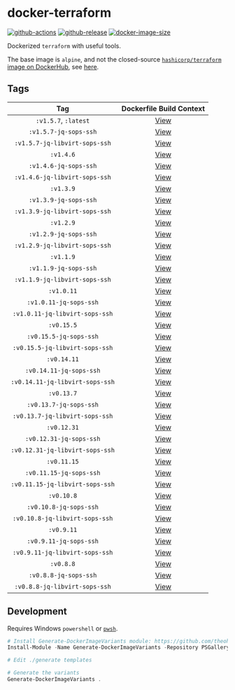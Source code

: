 # docker-terraform

[![github-actions](https://github.com/theohbrothers/docker-terraform/workflows/ci-master-pr/badge.svg)](https://github.com/theohbrothers/docker-terraform/actions)
[![github-release](https://img.shields.io/github/v/release/theohbrothers/docker-terraform?style=flat-square)](https://github.com/theohbrothers/docker-terraform/releases/)
[![docker-image-size](https://img.shields.io/docker/image-size/theohbrothers/docker-terraform/latest)](https://hub.docker.com/r/theohbrothers/docker-terraform)

Dockerized `terraform` with useful tools.

The base image is `alpine`, and not the closed-source [`hashicorp/terraform` image on DockerHub](https://hub.docker.com/r/hashicorp/terraform), see [here](https://github.com/hashicorp/terraform/blob/v1.0.0/Dockerfile).

## Tags

| Tag | Dockerfile Build Context |
|:-------:|:---------:|
| `:v1.5.7`, `:latest` | [View](variants/v1.5.7) |
| `:v1.5.7-jq-sops-ssh` | [View](variants/v1.5.7-jq-sops-ssh) |
| `:v1.5.7-jq-libvirt-sops-ssh` | [View](variants/v1.5.7-jq-libvirt-sops-ssh) |
| `:v1.4.6` | [View](variants/v1.4.6) |
| `:v1.4.6-jq-sops-ssh` | [View](variants/v1.4.6-jq-sops-ssh) |
| `:v1.4.6-jq-libvirt-sops-ssh` | [View](variants/v1.4.6-jq-libvirt-sops-ssh) |
| `:v1.3.9` | [View](variants/v1.3.9) |
| `:v1.3.9-jq-sops-ssh` | [View](variants/v1.3.9-jq-sops-ssh) |
| `:v1.3.9-jq-libvirt-sops-ssh` | [View](variants/v1.3.9-jq-libvirt-sops-ssh) |
| `:v1.2.9` | [View](variants/v1.2.9) |
| `:v1.2.9-jq-sops-ssh` | [View](variants/v1.2.9-jq-sops-ssh) |
| `:v1.2.9-jq-libvirt-sops-ssh` | [View](variants/v1.2.9-jq-libvirt-sops-ssh) |
| `:v1.1.9` | [View](variants/v1.1.9) |
| `:v1.1.9-jq-sops-ssh` | [View](variants/v1.1.9-jq-sops-ssh) |
| `:v1.1.9-jq-libvirt-sops-ssh` | [View](variants/v1.1.9-jq-libvirt-sops-ssh) |
| `:v1.0.11` | [View](variants/v1.0.11) |
| `:v1.0.11-jq-sops-ssh` | [View](variants/v1.0.11-jq-sops-ssh) |
| `:v1.0.11-jq-libvirt-sops-ssh` | [View](variants/v1.0.11-jq-libvirt-sops-ssh) |
| `:v0.15.5` | [View](variants/v0.15.5) |
| `:v0.15.5-jq-sops-ssh` | [View](variants/v0.15.5-jq-sops-ssh) |
| `:v0.15.5-jq-libvirt-sops-ssh` | [View](variants/v0.15.5-jq-libvirt-sops-ssh) |
| `:v0.14.11` | [View](variants/v0.14.11) |
| `:v0.14.11-jq-sops-ssh` | [View](variants/v0.14.11-jq-sops-ssh) |
| `:v0.14.11-jq-libvirt-sops-ssh` | [View](variants/v0.14.11-jq-libvirt-sops-ssh) |
| `:v0.13.7` | [View](variants/v0.13.7) |
| `:v0.13.7-jq-sops-ssh` | [View](variants/v0.13.7-jq-sops-ssh) |
| `:v0.13.7-jq-libvirt-sops-ssh` | [View](variants/v0.13.7-jq-libvirt-sops-ssh) |
| `:v0.12.31` | [View](variants/v0.12.31) |
| `:v0.12.31-jq-sops-ssh` | [View](variants/v0.12.31-jq-sops-ssh) |
| `:v0.12.31-jq-libvirt-sops-ssh` | [View](variants/v0.12.31-jq-libvirt-sops-ssh) |
| `:v0.11.15` | [View](variants/v0.11.15) |
| `:v0.11.15-jq-sops-ssh` | [View](variants/v0.11.15-jq-sops-ssh) |
| `:v0.11.15-jq-libvirt-sops-ssh` | [View](variants/v0.11.15-jq-libvirt-sops-ssh) |
| `:v0.10.8` | [View](variants/v0.10.8) |
| `:v0.10.8-jq-sops-ssh` | [View](variants/v0.10.8-jq-sops-ssh) |
| `:v0.10.8-jq-libvirt-sops-ssh` | [View](variants/v0.10.8-jq-libvirt-sops-ssh) |
| `:v0.9.11` | [View](variants/v0.9.11) |
| `:v0.9.11-jq-sops-ssh` | [View](variants/v0.9.11-jq-sops-ssh) |
| `:v0.9.11-jq-libvirt-sops-ssh` | [View](variants/v0.9.11-jq-libvirt-sops-ssh) |
| `:v0.8.8` | [View](variants/v0.8.8) |
| `:v0.8.8-jq-sops-ssh` | [View](variants/v0.8.8-jq-sops-ssh) |
| `:v0.8.8-jq-libvirt-sops-ssh` | [View](variants/v0.8.8-jq-libvirt-sops-ssh) |

## Development

Requires Windows `powershell` or [`pwsh`](https://github.com/PowerShell/PowerShell).

```powershell
# Install Generate-DockerImageVariants module: https://github.com/theohbrothers/Generate-DockerImageVariants
Install-Module -Name Generate-DockerImageVariants -Repository PSGallery -Scope CurrentUser -Force -Verbose

# Edit ./generate templates

# Generate the variants
Generate-DockerImageVariants .
```
